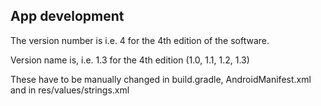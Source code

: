 ## App development

The version number is i.e. 4 for the 4th edition of the software.

Version name is, i.e. 1.3 for the 4th edition (1.0, 1.1, 1.2, 1.3)

These have to be manually changed in build.gradle, AndroidManifest.xml and in res/values/strings.xml